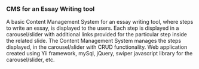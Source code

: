 ### CMS for an Essay Writing tool

A basic Content Management System for an essay writing tool, where steps to write an essay, is displayed to the users. Each step is displayed in a carousel/slider with additional links provided for the particular step inside the related slide. The Content Management System manages the steps displayed, in the carousel/slider with CRUD functionality. Web application created using Yii framework, mySql, jQuery, swiper javascript library for the carousel/slider, etc.
